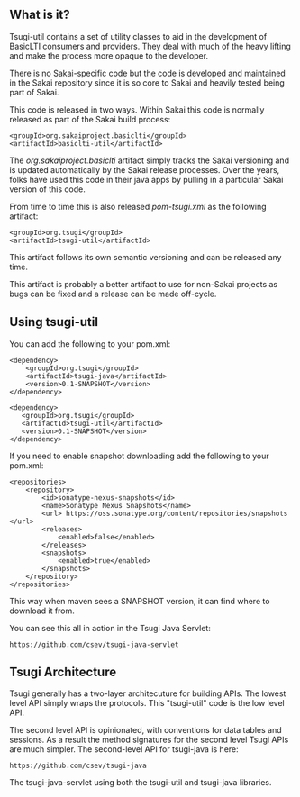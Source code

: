
What is it?
-----------

Tsugi-util contains a set of utility classes to aid  in the development
of BasicLTI consumers and providers. They deal with much of the heavy lifting
and make the process more opaque to the developer.

There is no Sakai-specific code but the code is developed and maintained in the 
Sakai repository since it is so core to Sakai and heavily tested being part of 
Sakai.

This code is released in two ways.  Within Sakai this code is normally released
as part of the Sakai build process:

    <groupId>org.sakaiproject.basiclti</groupId>
    <artifactId>basiclti-util</artifactId>

The *org.sakaiproject.basiclti* artifact simply tracks the Sakai versioning 
and is updated automatically by the Sakai release processes.  Over the years,
folks have used this code in their java apps by pulling in a particular Sakai
version of this code.

From time to time this is also released *pom-tsugi.xml* as the following
artifact:

    <groupId>org.tsugi</groupId>
    <artifactId>tsugi-util</artifactId>

This artifact follows its own semantic versioning and can be released any time.

This artifact is probably a better artifact to use for non-Sakai projects
as bugs can be fixed and a release can be made off-cycle.

Using tsugi-util
----------------

You can add the following to your pom.xml:

    <dependency>
        <groupId>org.tsugi</groupId>
        <artifactId>tsugi-java</artifactId>
        <version>0.1-SNAPSHOT</version>
    </dependency>

    <dependency>
       <groupId>org.tsugi</groupId>
       <artifactId>tsugi-util</artifactId>
       <version>0.1-SNAPSHOT</version>
    </dependency>

If you need to enable snapshot downloading add the following to your
pom.xml:

    <repositories>
        <repository>
            <id>sonatype-nexus-snapshots</id>
            <name>Sonatype Nexus Snapshots</name>
            <url> https://oss.sonatype.org/content/repositories/snapshots </url>
            <releases>
                <enabled>false</enabled>
            </releases>
            <snapshots>
                <enabled>true</enabled>
            </snapshots>
        </repository>
    </repositories>

This way when maven sees a SNAPSHOT version, it can find where to download it from.

You can see this all in action in the Tsugi Java Servlet:

    https://github.com/csev/tsugi-java-servlet

Tsugi Architecture
------------------

Tsugi generally has a two-layer architecuture for building APIs.  The lowest
level API simply wraps the protocols.   This "tsugi-util" code is the low level API.

The second level API is opinionated, with conventions for data tables and sessions.
As a result the method signatures for the second level Tsugi APIs are much simpler.
The second-level API for tsugi-java is here:

    https://github.com/csev/tsugi-java

The tsugi-java-servlet using both the tsugi-util and tsugi-java libraries.
